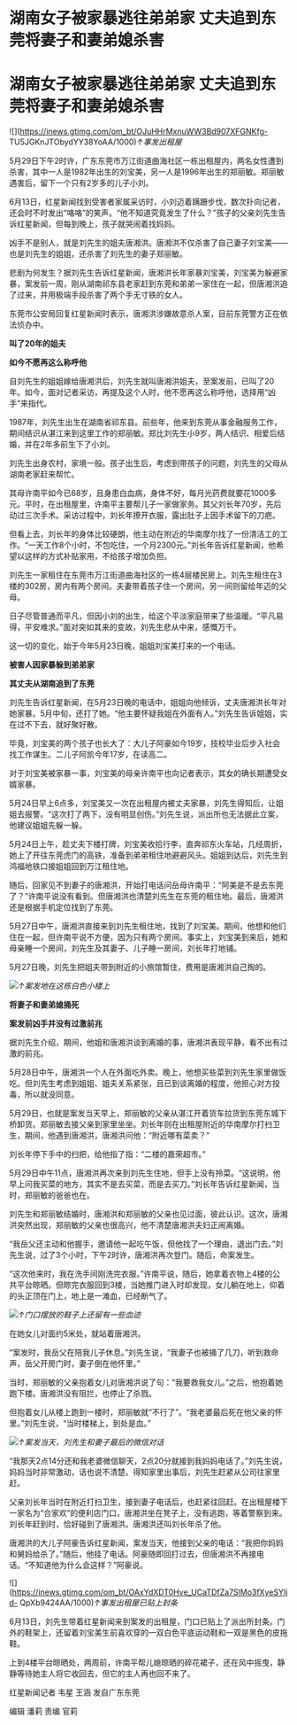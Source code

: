 # 湖南女子被家暴逃往弟弟家 丈夫追到东莞将妻子和妻弟媳杀害

# 湖南女子被家暴逃往弟弟家 丈夫追到东莞将妻子和妻弟媳杀害

![](https://inews.gtimg.com/om_bt/OJuHHrMxnuWW3Bd907XFGNKfg-
TU5JGKnJTObydYY38YoAA/1000)_↑事发出租屋_

5月29日下午2时许，广东东莞市万江街道曲海社区一栋出租屋内，两名女性遭到杀害，其中一人是1982年出生的刘宝美，另一人是1996年出生的郑丽敏。郑丽敏遇害后，留下一个只有2岁多的儿子小刘。

6月13日，红星新闻找到受害者家属采访时，小刘迈着蹒跚步伐，数次扑向记者，还会时不时发出“咯咯”的笑声。“他不知道究竟发生了什么？”孩子的父亲刘先生告诉红星新闻，但每到晚上，孩子就哭闹着找妈妈。

凶手不是别人，就是刘先生的姐夫唐湘洪。唐湘洪不仅杀害了自己妻子刘宝美——也是刘先生的姐姐，还杀害了刘先生的妻子郑丽敏。

悲剧为何发生？据刘先生告诉红星新闻，唐湘洪长年家暴刘宝美，刘宝美为躲避家暴，案发前一周，刚从湖南祁东县老家赶到东莞和弟弟一家住在一起，但唐湘洪追了过来，并用极端手段杀害了两个手无寸铁的女人。

东莞市公安局回复红星新闻时表示，唐湘洪涉嫌故意杀人案，目前东莞警方正在依法侦办中。

**叫了20年的姐夫**

**如今不愿再这么称呼他**

自刘先生的姐姐嫁给唐湘洪后，刘先生就叫唐湘洪姐夫，至案发前，已叫了20年。如今，面对记者采访，再提及这个人时，他不愿再这么称呼他，选择用“凶手”来指代。

1987年，刘先生出生在湖南省祁东县。前些年，他来到东莞从事金融服务工作，期间结识从湛江来到这里工作的郑丽敏。郑比刘先生小9岁，两人结识、相爱后结婚，并在2年多前生下了小刘。

刘先生出身农村，家境一般。孩子出生后，考虑到带孩子的问题，刘先生的父母从湖南老家赶来帮忙。

其母许南平如今已68岁，且身患白血病，身体不好，每月光药费就要花1000多元。平时，在出租屋里，许南平主要帮儿子一家做家务。其父刘长年70岁，先后动过三次手术。采访过程中，刘长年撩开衣服，露出肚子上因手术留下的刀疤。

但看上去，刘长年的身体比较硬朗，他主动在附近的华南摩尔找了一份清洁工的工作。“一天工作8个小时，不包吃住，一个月2300元。”刘长年告诉红星新闻，他希望以这样的方式补贴家用，不给孩子增加负担。

刘先生一家租住在东莞市万江街道曲海社区的一栋4层楼民房上。刘先生租住在3楼的302房，房内有两个房间。夫妻带着孩子住一个房间，另一间则留给年迈的父母。

日子尽管普通而平凡，但因小刘的出生，给这个平淡家庭带来了些温暖。“平凡易得，平安难求。”面对突如其来的变故，刘先生悲从中来，感慨万千。

这一切的变化，始于今年5月23日晚，姐姐刘宝美打来的一个电话。

**被害人因家暴躲到弟弟家**

**其丈夫从湖南追到了东莞**

刘先生告诉红星新闻，在5月23日晚的电话中，姐姐向他倾诉，丈夫唐湘洪长年对她家暴。5月中旬，还打了她。“他主要怀疑我姐在外面有人。”刘先生告诉姐姐，实在过不下去，就好聚好散。

毕竟，刘宝美的两个孩子也长大了：大儿子阿豪如今19岁，技校毕业后步入社会找工作谋生。二儿子阿凯今年17岁，在读高二。

对于刘宝美被家暴一事，刘宝美的母亲许南平也向记者表示，其女的确长期遭受女婿家暴。

5月24日早上6点多，刘宝美又一次在出租屋内被丈夫家暴，刘先生得知后，让姐姐去报警。“这次打了两下，没有明显创伤。”刘先生说，派出所也无法据此立案，他建议姐姐先躲一躲。

5月24日上午，趁丈夫下楼打牌，刘宝美收拾行李，直奔祁东火车站，几经周折，她上了开往东莞虎门的高铁，准备到弟弟租住地避避风头。姐姐到达后，刘先生到鸿福地铁口接姐姐回到万江租住地。

随后，回家见不到妻子的唐湘洪，开始打电话问岳母许南平：“阿美是不是去东莞了？”许南平说没有看到。但唐湘洪也清楚刘先生在东莞的租住地。最后，唐湘洪还是根据手机定位找到了东莞。

5月27日中午，唐湘洪直接来到刘先生租住地，找到了刘宝美。期间，他想和他们住在一起，但许南平说不方便，因为只有两个房间。事实上，刘宝美到来后，她和母亲睡一个房间，刘先生及其妻子、儿子睡一房间，刘长年打地铺。

5月27日晚，刘先生把姐夫带到附近的小旅馆暂住，费用是唐湘洪自己掏的。

![](https://inews.gtimg.com/om_bt/OwaSqNKhk2_TTfb6IOtXDKimiIz4mW4qy3ELOgUn0C3YYAA/1000)_↑案发地在这栋白色小楼上_

**将妻子和妻弟媳捅死**

**案发前凶手并没有过激前兆**

据刘先生介绍，期间，他姐和唐湘洪谈到离婚的事，唐湘洪表现平静，看不出有过激的前兆。

5月28日中午，唐湘洪一个人在外面吃外卖。晚上，他想买些菜到刘先生家里做饭吃。但刘先生考虑到姐姐、姐夫关系紧张，且已到谈离婚的程度，他担心对方投毒，所以就没同意。

5月29日，也就是案发当天早上，郑丽敏的父亲从湛江开着货车拉货到东莞东城下桥卸货。郑丽敏去接父亲到家里坐坐。刘长年则在出租屋附近的华南摩尔打扫卫生，期间，他遇到唐湘洪，唐湘洪问他：“附近哪有菜卖？”

刘长年停下手中的扫把，给他指了指：“二楼的嘉荣超市。”

5月29日中午11点，唐湘洪再次来到刘先生住地，但手上没有拎菜。“这说明，他早上问我买菜的地方，其实不是去买菜，而是去买刀。”刘长年告诉红星新闻，当时，郑丽敏的爸爸也在。

刘先生和郑丽敏结婚时，唐湘洪和郑丽敏的父亲也见过面，彼此认识。这次，唐湘洪突然出现，郑丽敏的父亲也很高兴，他不清楚唐湘洪夫妇正闹离婚。

“我岳父还主动和他握手，邀请他一起吃午饭，但他找了一个理由，退出门去。”刘先生说，过了3个小时，下午2时许，唐湘洪再次登门。随后，命案发生。

“这次他来时，我在洗手间刚洗完衣服。”许南平说，随后，她拿着衣物上4楼的公共平台晾晒。但晾完衣服回到3楼，当她推门进入时却发现，女儿躺在地上，仰着的头正顶在门上，地上是一滩血，已经断气了。

![](https://inews.gtimg.com/om_bt/OPF4ALQq59pVTs4DH3008aHlDbu4ZJfl3XdeQ6iGtuO5sAA/1000)_↑门口摆放的鞋子上还留有一些血迹_

在她女儿对面约5米处，就站着唐湘洪。

“案发时，我岳父在陪我儿子休息。”刘先生说，“我妻子也被捅了几刀，听到救命声，岳父开房门时，妻子倒在他怀里。”

当时，郑丽敏的父亲抱着女儿对唐湘洪说了句：“我要救我女儿。”之后，他抱着她跑下楼。唐湘洪没有阻拦，也停止了杀戮。

但抱着女儿从楼上跑到一楼时，郑丽敏就“不行了”。“我老婆最后死在他父亲的怀里。”刘先生说，“当时楼梯上，到处是血。”

![](https://inews.gtimg.com/om_bt/OH6MdkpVgWdEiyOOSLXZj1LHmbMlG7Mk1pnQKpNKCihXwAA/1000)_↑案发当天，刘先生和妻子最后的微信对话_

“我那天2点14分还和我老婆微信聊天，2点20分就接到我妈妈电话了。”刘先生说，妈妈当时非常激动，话也说不清楚。得知家里出事后，刘先生赶紧从公司往家里赶。

父亲刘长年当时在附近打扫卫生，接到妻子电话后，也赶紧往回赶。在出租屋楼下一家名为“合家欢”的便利店门口，唐湘洪坐在凳子上，没有逃跑，等着警察到来。刘长年赶到时，恰好碰到了唐湘洪。唐湘洪还叫刘长年杀了他。

唐湘洪的大儿子阿豪告诉红星新闻，案发当天，他接到父亲的电话：“我把你妈妈和舅妈给杀了。”随后，他挂了电话。阿豪随即回打过去，但唐湘洪不再接电话。“不知道他为什么会这样？”阿豪说。

![](https://inews.gtimg.com/om_bt/OAxYdXDT0Hve_UCaTDfZa7SlMo3fXyeSYIjd-
QpXb9424AA/1000)_↑事发出租屋已贴上封条_

6月13日，刘先生带着红星新闻来到案发的出租屋，门口已贴上了派出所封条。门外的鞋架上，还留着刘宝美生前喜欢穿的一双白色平底运动鞋和一双是黑色的皮拖鞋。

上到4楼平台晾晒处，两周前，许南平帮儿媳晾晒的碎花裙子，还在风中摇曳，静静等待她主人将它收回去，但它的主人再也回不来了。

红星新闻记者 韦星 王涵 发自广东东莞

编辑 潘莉 责编 官莉

